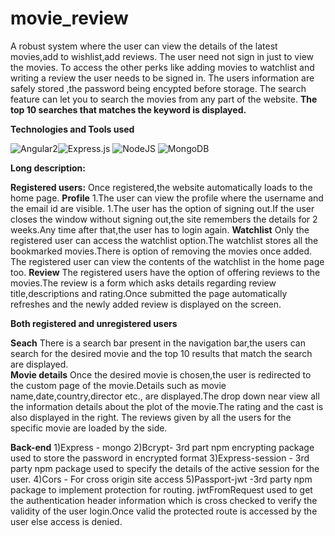 # movie_review
  A robust system where the user can view the details of the latest movies,add to wishlist,add reviews.
  The user need not sign in just to view the movies.
  To access the other perks like adding movies to watchlist and writing a review the user needs to be signed in.
  The users information are safely stored ,the password being encypted before storage.
  The search feature can let you to search the movies from any part of the website.
      **The top 10 searches that matches the keyword is displayed.**
        
**Technologies and Tools used**

  ![Angular2](https://img.shields.io/badge/angular-%23E23237.svg?style=for-the-badge&logo=angular&logoColor=white)![Express.js](https://img.shields.io/badge/express.js-%23404d59.svg?style=for-the-badge&logo=express&logoColor=%2361DAFB) ![NodeJS](https://img.shields.io/badge/node.js-6DA55F?style=for-the-badge&logo=node.js&logoColor=white) ![MongoDB](https://img.shields.io/badge/MongoDB-%234ea94b.svg?style=for-the-badge&logo=mongodb&logoColor=white)
   
**Long description:**

**Registered users:**
    Once registered,the website automatically loads to the home page.
**Profile**
        1.The user can view the profile where the username and the email id are visible.
        1.The user has the option of signing out.If the user closes the window without signing out,the site remembers the details for 2 weeks.Any time after that,the user has to login again.
 **Watchlist**
        Only the registered user can access the watchlist option.The watchlist stores all the bookmarked movies.There is option of removing the movies once added.
        The registered user can view the contents of the watchlist in the home page too.
**Review**
The registered users have the option of offering reviews to the movies.The review is a form which asks details regarding review title,descriptions and rating.Once submitted the page automatically refreshes and the newly added review is displayed on the screen.

**Both registered and unregistered users**

**Seach**
  There is a search bar present in the navigation bar,the users can search for the desired movie and the top 10 results that match the search are displayed.       
   **Movie details**
        Once the desired movie is chosen,the user is redirected to the custom page of the movie.Details such as movie name,date,country,director etc., are displayed.The drop down near view all the information details about the plot of the movie.The rating and the cast is also displayed in the right.
    The reviews given by all the users for the specific movie are loaded by the side.

**Back-end**
    1)Express - mongo
    2)Bcrypt- 3rd part npm encrypting package used to store the password in encrypted format
    3)Express-session - 3rd party npm package used to specify the details of the active session for the user.
    4)Cors - For cross origin site access
    5)Passport-jwt -3rd party npm package to implement protection for routing. jwtFromRequest used to get the  authentication header information which is cross checked to verify the validity of the user login.Once valid the protected route is accessed by the user else access is denied.

    

